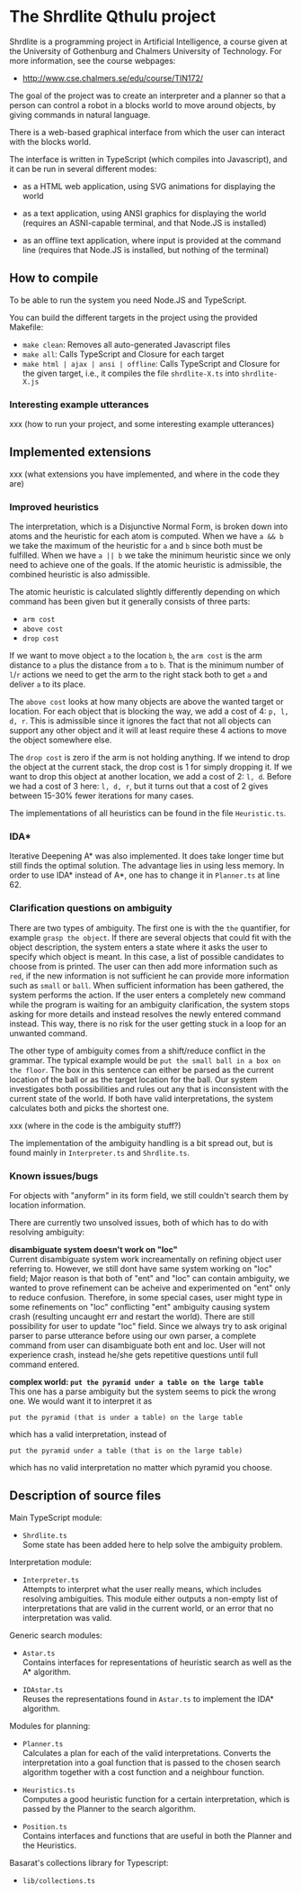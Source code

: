 The Shrdlite Qthulu project
============================

Shrdlite is a programming project in Artificial Intelligence, a course given
at the University of Gothenburg and Chalmers University of Technology.
For more information, see the course webpages:

- <http://www.cse.chalmers.se/edu/course/TIN172/>

The goal of the project was to create an interpreter and a planner so that
a person can control a robot in a blocks world to move around objects,
by giving commands in natural language.

There is a web-based graphical
interface from which the user can interact with the blocks world.

The interface is written in TypeScript (which compiles into Javascript),
and it can be run in several different modes:

- as a HTML web application, using SVG animations for displaying the world

- as a text application, using ANSI graphics for displaying the world
  (requires an ASNI-capable terminal, and that Node.JS is installed)

- as an offline text application, where input is provided at the command line
  (requires that Node.JS is installed, but nothing of the terminal)

How to compile
-----------------------

To be able to run the system you need Node.JS and TypeScript.

You can build the different targets in the project using the provided Makefile:

- `make clean`: Removes all auto-generated Javascript files
- `make all`: Calls TypeScript and Closure for each target
- `make html | ajax | ansi | offline`:
  Calls TypeScript and Closure for the given target,
  i.e., it compiles the file `shrdlite-X.ts` into `shrdlite-X.js`

### Interesting example utterances

xxx (how to run your project, and some interesting example utterances)

Implemented extensions
------------------------------------------------
xxx (what extensions you have implemented, and where in the code they are)

### Improved heuristics

The interpretation, which is a Disjunctive Normal Form, is broken down into atoms and the heuristic for each atom is computed. When we have `a && b` we take the maximum of the heuristic for `a` and `b` since both must be fulfilled. When we have `a || b` we take the minimum heuristic since we only need to achieve one of the goals. If the atomic heuristic is admissible, the combined heuristic is also admissible.

The atomic heuristic is calculated slightly differently depending on which command has been given but it generally consists of three parts:  
- `arm cost`
- `above cost`
- `drop cost`

If we want to move object `a` to the location `b`, the `arm cost` is the arm distance to `a` plus the distance from `a` to `b`. That is the minimum number of `l`/`r` actions we need to get the arm to the right stack both to get `a` and deliver `a` to its place.

The `above cost` looks at how many objects are above the wanted target or location. For each object that is blocking the way, we add a cost of 4: `p, l, d, r`. This is admissible since it ignores the fact that not all objects can support any other object and it will at least require these 4 actions to move the object somewhere else.

The `drop cost` is zero if the arm is not holding anything. If we intend to drop the object at the current stack, the drop cost is 1 for simply dropping it. If we want to drop this object at another location, we add a cost of 2: `l, d`. Before we had a cost of 3 here: `l, d, r`, but it turns out that a cost of 2 gives between 15-30% fewer iterations for many cases.

The implementations of all heuristics can be found in the file `Heuristic.ts`.

### IDA\*

Iterative Deepening A\* was also implemented. It does take longer time but still finds the optimal solution. The advantage lies in using less memory. In order to use IDA\* instead of A\*, one has to change it in `Planner.ts` at line 62.

### Clarification questions on ambiguity

There are two types of ambiguity. The first one is with the `the` quantifier, for example `grasp the object`. If there are several objects that could fit with the object description, the system enters a state where it asks the user to specify which object is meant. In this case, a list of possible candidates to choose from is printed. The user can then add more information such as `red`, if the new information is not sufficient he can provide more information such as `small` or `ball`. When sufficient information has been gathered, the system performs the action. If the user enters a completely new command while the program is waiting for an ambiguity clarification, the system stops asking for more details and instead resolves the newly entered command instead. This way, there is no risk for the user getting stuck in a loop for an unwanted command.

The other type of ambiguity comes from a shift/reduce conflict in the grammar. The typical example would be `put the small ball in a box on the floor`. The box in this sentence can either be parsed as the current location of the ball or as the target location for the ball. Our system investigates both possibilities and rules out any that is inconsistent with the current state of the world. If both have valid interpretations, the system calculates both and picks the shortest one.

xxx (where in the code is the ambiguity stuff?)

The implementation of the ambiguity handling is a bit spread out, but is found mainly in `Interpreter.ts` and `Shrdlite.ts`.  

### Known issues/bugs

For objects with "anyform" in its form field, we still couldn't search them by location information.

There are currently two unsolved issues, both of which has to do with resolving ambiguity:

**disambiguate system doesn't work on "loc"**  
  Current disambiguate system work increamentally on refining object user referring to. However, we still dont have same system working on "loc" field; Major reason is that both of "ent" and "loc" can contain ambiguity, we wanted to prove refinement can be acheive and experimented on "ent" only to reduce confusion.
  Therefore, in some special cases, user might type in some refinements on "loc" conflicting "ent" ambiguity causing system crash (resulting uncaught err and restart the world).
  There are still possibility for user to update "loc" field. Since we always try to ask original parser to parse utterance before using our own parser, a complete command from user can disambiguate both ent and loc. User will not experience crash, instead he/she gets repetitive questions until full command entered.

**complex world: `put the pyramid under a table on the large table`**  
This one has a parse ambiguity but the system seems to pick the wrong one. We would want it to interpret it as

```
put the pyramid (that is under a table) on the large table
```

which has a valid interpretation, instead of

```
put the pyramid under a table (that is on the large table)
```

which has no valid interpretation no matter which pyramid you choose.


Description of source files
---------------------------

Main TypeScript module:

- `Shrdlite.ts`  
  Some state has been added here to help solve the ambiguity problem.

Interpretation module:

- `Interpreter.ts`  
  Attempts to interpret what the user really means, which includes resolving ambiguities. This module either outputs a non-empty list of interpretations that are valid in the current world, or an error that no interpretation was valid.

Generic search modules:

- `Astar.ts`  
  Contains interfaces for representations of heuristic search as well as the A\* algorithm.

- `IDAstar.ts`  
  Reuses the representations found in `Astar.ts` to implement the IDA\* algorithm.

Modules for planning:

- `Planner.ts`  
  Calculates a plan for each of the valid interpretations. Converts the interpretation into a goal function that is passed to the chosen search algorithm together with a cost function and a neighbour function.

- `Heuristics.ts`  
  Computes a good heuristic function for a certain interpretation, which is passed by the Planner to the search algorithm.

- `Position.ts`  
  Contains interfaces and functions that are useful in both the Planner and the Heuristics.

Basarat's collections library for Typescript:

- `lib/collections.ts`
